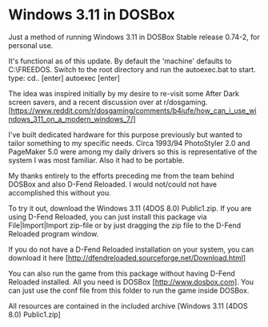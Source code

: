 # Windows 3.11 in DOSBox
Just a method of running Windows 3.11 in DOSBox Stable release 0.74-2, for personal use.

It's functional as of this update. By default the 'machine' defaults to C:\FREEDOS.
Switch to the root directory and run the autoexec.bat to start.
type:
cd.. [enter]
autoexec [enter]

The idea was inspired initially by my desire to re-visit some After Dark screen savers, and a recent discussion over at r/dosgaming. [https://www.reddit.com/r/dosgaming/comments/b4iufe/how_can_i_use_windows_311_on_a_modern_windows_7/]

I've built dedicated hardware for this purpose previously but wanted to tailor something to my specific needs. Circa 1993/94 PhotoStyler 2.0 and PageMaker 5.0 were among my daily drivers so this is representative of the system I was most familiar. Also it had to be portable.

My thanks entirely to the efforts preceding me from the team behind DOSBox and also D-Fend Reloaded. I would not/could not have accomplished this without you.

To try it out, download the Windows 3.11 (4DOS 8.0) Public1.zip.
If you are using D-Fend Reloaded, you can just install this package via
File|Import|Import zip-file or by just dragging the zip file to the
D-Fend Reloaded program window.

If you do not have a D-Fend Reloaded installation on your system, you can
download it here [http://dfendreloaded.sourceforge.net/Download.html]

You can also run the game from this package without having D-Fend Reloaded
installed. All you need is DOSBox [http://www.dosbox.com]. You can just use
the conf file from this folder to run the game inside DOSBox.

All resources are contained in the included archive [Windows 3.11 (4DOS 8.0) Public1.zip]
